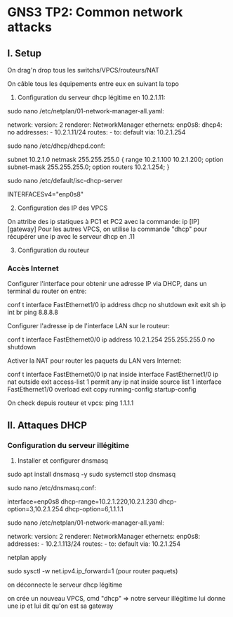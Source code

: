 # GNS3 TP2: Common network attacks

## I. Setup

On drag'n drop tous les switchs/VPCS/routeurs/NAT

On câble tous les équipements entre eux en suivant la topo 

1. Configuration du serveur dhcp légitime en 10.2.1.11:

sudo nano /etc/netplan/01-network-manager-all.yaml:

network:
  version: 2
  renderer: NetworkManager
  ethernets:
    enp0s8:
      dhcp4: no
      addresses:
        - 10.2.1.11/24
      routes:
        - to: default
          via: 10.2.1.254

sudo nano /etc/dhcp/dhcpd.conf:

subnet 10.2.1.0 netmask 255.255.255.0 {
    range 10.2.1.100 10.2.1.200;
    option subnet-mask 255.255.255.0;
    option routers 10.2.1.254;
}

sudo nano /etc/default/isc-dhcp-server

INTERFACESv4="enp0s8"

2. Configuration des IP des VPCS

On attribe des ip statiques à PC1 et PC2 avec la commande: ip [IP] [gateway]
Pour les autres VPCS, on utilise la commande "dhcp" pour récupérer une ip avec le serveur dhcp en .11

3. Configuration du routeur

### Accès Internet

Configurer l'interface pour obtenir une adresse IP via DHCP, dans un terminal du router on entre:

conf t
interface FastEthernet1/0
ip address dhcp
no shutdown
exit
exit
sh ip int br
ping 8.8.8.8

Configurer l'adresse ip de l'interface LAN sur le routeur:

conf t
interface FastEthernet0/0
ip address 10.2.1.254 255.255.255.0
no shutdown

Activer la NAT pour router les paquets du LAN vers Internet:

conf t
interface FastEthernet0/0
ip nat inside
interface FastEthernet1/0
ip nat outside
exit
access-list 1 permit any
ip nat inside source list 1 interface FastEthernet1/0 overload
exit
copy running-config startup-config

On check depuis routeur et vpcs: ping 1.1.1.1

## II. Attaques DHCP

### Configuration du serveur illégitime

1. Installer et configurer dnsmasq

sudo apt install dnsmasq -y
sudo systemctl stop dnsmasq

sudo nano /etc/dnsmasq.conf:

interface=enp0s8
dhcp-range=10.2.1.220,10.2.1.230
dhcp-option=3,10.2.1.254
dhcp-option=6,1.1.1.1

sudo nano /etc/netplan/01-network-manager-all.yaml:

network:
  version: 2
  renderer: NetworkManager
  ethernets:
    enp0s8:
      addresses:
        - 10.2.1.113/24
      routes:
        - to: default
          via: 10.2.1.254

netplan apply

sudo sysctl -w net.ipv4.ip_forward=1    (pour router paquets)

on déconnecte le serveur dhcp légitime

on crée un nouveau VPCS, cmd "dhcp" => notre serveur illégitime lui donne une ip et lui dit qu'on est sa gateway
